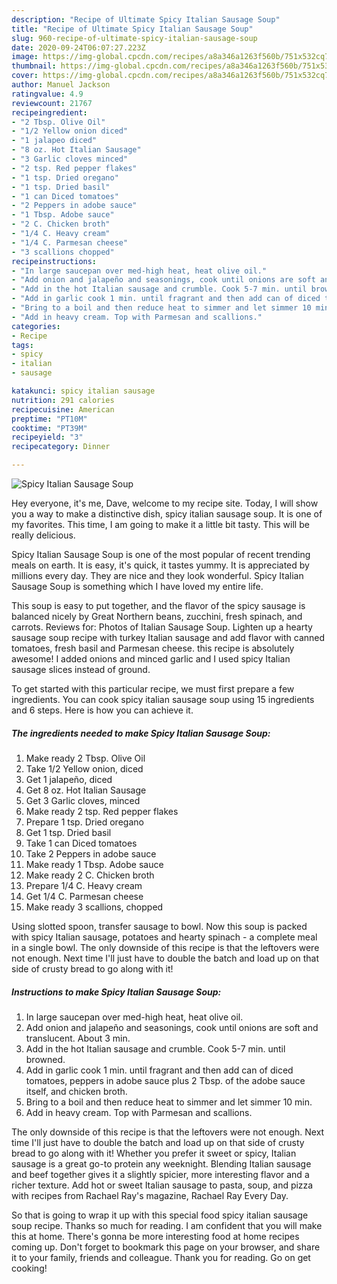 ```yaml
---
description: "Recipe of Ultimate Spicy Italian Sausage Soup"
title: "Recipe of Ultimate Spicy Italian Sausage Soup"
slug: 960-recipe-of-ultimate-spicy-italian-sausage-soup
date: 2020-09-24T06:07:27.223Z
image: https://img-global.cpcdn.com/recipes/a8a346a1263f560b/751x532cq70/spicy-italian-sausage-soup-recipe-main-photo.jpg
thumbnail: https://img-global.cpcdn.com/recipes/a8a346a1263f560b/751x532cq70/spicy-italian-sausage-soup-recipe-main-photo.jpg
cover: https://img-global.cpcdn.com/recipes/a8a346a1263f560b/751x532cq70/spicy-italian-sausage-soup-recipe-main-photo.jpg
author: Manuel Jackson
ratingvalue: 4.9
reviewcount: 21767
recipeingredient:
- "2 Tbsp. Olive Oil"
- "1/2 Yellow onion diced"
- "1 jalapeo diced"
- "8 oz. Hot Italian Sausage"
- "3 Garlic cloves minced"
- "2 tsp. Red pepper flakes"
- "1 tsp. Dried oregano"
- "1 tsp. Dried basil"
- "1 can Diced tomatoes"
- "2 Peppers in adobe sauce"
- "1 Tbsp. Adobe sauce"
- "2 C. Chicken broth"
- "1/4 C. Heavy cream"
- "1/4 C. Parmesan cheese"
- "3 scallions chopped"
recipeinstructions:
- "In large saucepan over med-high heat, heat olive oil."
- "Add onion and jalapeño and seasonings, cook until onions are soft and translucent. About 3 min."
- "Add in the hot Italian sausage and crumble. Cook 5-7 min. until browned."
- "Add in garlic cook 1 min. until fragrant and then add can of diced tomatoes, peppers in adobe sauce plus 2 Tbsp. of the adobe sauce itself, and chicken broth."
- "Bring to a boil and then reduce heat to simmer and let simmer 10 min."
- "Add in heavy cream. Top with Parmesan and scallions."
categories:
- Recipe
tags:
- spicy
- italian
- sausage

katakunci: spicy italian sausage 
nutrition: 291 calories
recipecuisine: American
preptime: "PT10M"
cooktime: "PT39M"
recipeyield: "3"
recipecategory: Dinner

---
```



![Spicy Italian Sausage Soup](https://img-global.cpcdn.com/recipes/a8a346a1263f560b/751x532cq70/spicy-italian-sausage-soup-recipe-main-photo.jpg)

Hey everyone, it's me, Dave, welcome to my recipe site. Today, I will show you a way to make a distinctive dish, spicy italian sausage soup. It is one of my favorites. This time, I am going to make it a little bit tasty. This will be really delicious.

Spicy Italian Sausage Soup is one of the most popular of recent trending meals on earth. It is easy, it's quick, it tastes yummy. It is appreciated by millions every day. They are nice and they look wonderful. Spicy Italian Sausage Soup is something which I have loved my entire life.

This soup is easy to put together, and the flavor of the spicy sausage is balanced nicely by Great Northern beans, zucchini, fresh spinach, and carrots. Reviews for: Photos of Italian Sausage Soup. Lighten up a hearty sausage soup recipe with turkey Italian sausage and add flavor with canned tomatoes, fresh basil and Parmesan cheese. this recipe is absolutely awesome! I added onions and minced garlic and I used spicy Italian sausage slices instead of ground.


To get started with this particular recipe, we must first prepare a few ingredients. You can cook spicy italian sausage soup using 15 ingredients and 6 steps. Here is how you can achieve it.

<!--inarticleads1-->

##### The ingredients needed to make Spicy Italian Sausage Soup:

1. Make ready 2 Tbsp. Olive Oil
1. Take 1/2 Yellow onion, diced
1. Get 1 jalapeño, diced
1. Get 8 oz. Hot Italian Sausage
1. Get 3 Garlic cloves, minced
1. Make ready 2 tsp. Red pepper flakes
1. Prepare 1 tsp. Dried oregano
1. Get 1 tsp. Dried basil
1. Take 1 can Diced tomatoes
1. Take 2 Peppers in adobe sauce
1. Make ready 1 Tbsp. Adobe sauce
1. Make ready 2 C. Chicken broth
1. Prepare 1/4 C. Heavy cream
1. Get 1/4 C. Parmesan cheese
1. Make ready 3 scallions, chopped


Using slotted spoon, transfer sausage to bowl. Now this soup is packed with spicy Italian sausage, potatoes and hearty spinach - a complete meal in a single bowl. The only downside of this recipe is that the leftovers were not enough. Next time I&#39;ll just have to double the batch and load up on that side of crusty bread to go along with it! 

<!--inarticleads2-->

##### Instructions to make Spicy Italian Sausage Soup:

1. In large saucepan over med-high heat, heat olive oil.
1. Add onion and jalapeño and seasonings, cook until onions are soft and translucent. About 3 min.
1. Add in the hot Italian sausage and crumble. Cook 5-7 min. until browned.
1. Add in garlic cook 1 min. until fragrant and then add can of diced tomatoes, peppers in adobe sauce plus 2 Tbsp. of the adobe sauce itself, and chicken broth.
1. Bring to a boil and then reduce heat to simmer and let simmer 10 min.
1. Add in heavy cream. Top with Parmesan and scallions.


The only downside of this recipe is that the leftovers were not enough. Next time I&#39;ll just have to double the batch and load up on that side of crusty bread to go along with it! Whether you prefer it sweet or spicy, Italian sausage is a great go-to protein any weeknight. Blending Italian sausage and beef together gives it a slightly spicier, more interesting flavor and a richer texture. Add hot or sweet Italian sausage to pasta, soup, and pizza with recipes from Rachael Ray&#39;s magazine, Rachael Ray Every Day. 

So that is going to wrap it up with this special food spicy italian sausage soup recipe. Thanks so much for reading. I am confident that you will make this at home. There's gonna be more interesting food at home recipes coming up. Don't forget to bookmark this page on your browser, and share it to your family, friends and colleague. Thank you for reading. Go on get cooking!
